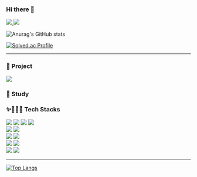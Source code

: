### Hi there 👋

<div>
<!-- HITS로 방문자 수 -->
<a href="https://github.com/wlgns5510/">
  <img src="https://hits.seeyoufarm.com/api/count/incr/badge.svg?url=https%3A%2F%2Fgithub.com%2Fjoyunju&count_bg=%233D89C8&title_bg=%23555555&icon=&icon_color=%23E7E7E7&title=hits&edge_flat=false"/>
</a>
<img src="https://img.shields.io/github/followers/wlgns5510?style=social"/>
</div>

![Anurag's GitHub stats](https://github-readme-stats.vercel.app/api?username=wlgns5510&show_icons=true&theme=flag-india)



[![Solved.ac Profile](http://mazassumnida.wtf/api/v2/generate_badge?boj=wlgns5510)](https://solved.ac/wlgns5510/)


<hr>




<div align=left>
  <h3>📍 Project </h3>
  <a href="https://github.com/wlgns5510/spotmate">
    <img src="https://img.shields.io/badge/SPOTMATE-4454A1?style=for-the-badge&logo=SPOTMATE&logoColor=white"/>
  </a>
</div>

<div align=left>
  <h3>📍 Study </h3>
  <!--
  <a href="https://github.com/wlgns5510">
    <img src="https://img.shields.io/badge/zooland-EC5990?style=for-the-badge&logo=zooland&logoColor=white"/>
  </a>
  <a href="https://github.com/wlgns5510">
    <img src="https://img.shields.io/badge/Filmlab-F16728?style=for-the-badge&logo=Filmlab&logoColor=white"/>
  </a>
  -->
</div>

<div align=left>
  <h3>✨👩🏻‍💻 Tech Stacks </h3>
  <!-- 
  <img src="https://img.shields.io/badge/아이콘의 내용-배경색?style=flat&logo=로고이름&logoColor=white"/>
  <img src="https://img.shields.io/badge/React-61DAFB?style=flat-square&logo=React&logoColor=white"/>
   -->
   <!-- Front -->
  <img src="https://img.shields.io/badge/HTML5-E34F26?style=for-the-badge&logo=HTML5&logoColor=white"/>
  <img src="https://img.shields.io/badge/CSS3-1572B6?style=for-the-badge&logo=CSS3&logoColor=white"/>
  <img src="https://img.shields.io/badge/JavaScript-F7DF1E?style=for-the-badge&logo=JavaScript&logoColor=white"/>
  <img src="https://img.shields.io/badge/jQuery-0769AD?style=for-the-badge&logo=jQuery&logoColor=white"/>
  <br>
   <!-- Back -->
  <img src="https://img.shields.io/badge/Java-007396?style=for-the-badge&logo=Java&logoColor=white"> 
  
  
  <!-- data -->
  <img src="https://img.shields.io/badge/Oracle-F80000?style=for-the-badge&logo=Oracle&logoColor=white"/>
  <br>
  <!-- 프레임워크 -->
  <img src="https://img.shields.io/badge/Spring-6DB33F?style=for-the-badge&logo=Spring&logoColor=white"/>
  
  <img src="https://img.shields.io/badge/bootstrap-7952B3?style=for-the-badge&logo=bootstrap&logoColor=white">
 
  
  <br>
  <!-- 서버 -->
  <img src="https://img.shields.io/badge/apache tomcat-F8DC75?style=for-the-badge&logo=apachetomcat&logoColor=white">
  
  <!-- tool -->
  <img src="https://img.shields.io/badge/Eclipse IDE-2C2255?style=for-the-badge&logo=Eclipse IDE&logoColor=white"/>
  
   <br>
   <!-- 협업 -->
  <img src="https://img.shields.io/badge/GitHub-181717?style=for-the-badge&logo=GitHub&logoColor=white"/>

  <img src="https://img.shields.io/badge/Notion-000000?style=for-the-badge&logo=Notion&logoColor=white"/>
  <br>
  
  
</div>

<hr>

[![Top Langs](https://github-readme-stats.vercel.app/api/top-langs/?username=wlgns5510&layout=compact)](https://github.com/wlgns5510/github-readme-stats)
